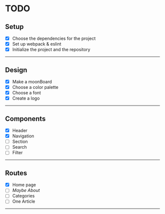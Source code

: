 # TODO

## Setup
- [x] Choose the dependencies for the project
- [x] Set up webpack & eslint
- [x] Initialize the project and the repository

---

## Design
- [x] Make a moonBoard
- [x] Choose a color palette
- [x] Choose a font
- [x] Create a logo

---

## Components
- [x] Header
- [x] Navigation
- [ ] Section
- [ ] Search
- [ ] Filter

---

## Routes
- [x] Home page
- [ ] *Maybe About*
- [ ] Categories
- [ ] One Article

---
